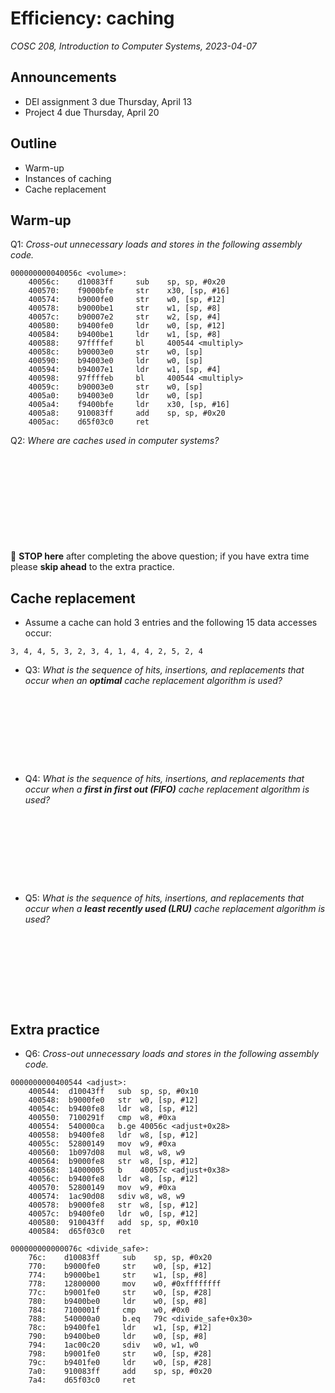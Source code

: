 # Efficiency: caching
_COSC 208, Introduction to Computer Systems, 2023-04-07_

## Announcements
* DEI assignment 3 due Thursday, April 13
* Project 4 due Thursday, April 20

## Outline
* Warm-up
* Instances of caching
* Cache replacement

## Warm-up

Q1: _Cross-out unnecessary loads and stores in the following assembly code._

```
000000000040056c <volume>:                             
    40056c:    d10083ff     sub    sp, sp, #0x20       
    400570:    f9000bfe     str    x30, [sp, #16]      
    400574:    b9000fe0     str    w0, [sp, #12]       
    400578:    b9000be1     str    w1, [sp, #8]        
    40057c:    b90007e2     str    w2, [sp, #4]        
    400580:    b9400fe0     ldr    w0, [sp, #12]       
    400584:    b9400be1     ldr    w1, [sp, #8]        
    400588:    97ffffef     bl     400544 <multiply>    
    40058c:    b90003e0     str    w0, [sp]            
    400590:    b94003e0     ldr    w0, [sp]            
    400594:    b94007e1     ldr    w1, [sp, #4]        
    400598:    97ffffeb     bl     400544 <multiply>    
    40059c:    b90003e0     str    w0, [sp]            
    4005a0:    b94003e0     ldr    w0, [sp]            
    4005a4:    f9400bfe     ldr    x30, [sp, #16]      
    4005a8:    910083ff     add    sp, sp, #0x20       
    4005ac:    d65f03c0     ret                        
```

Q2: _Where are caches used in computer systems?_

<p style="height:10em;"></p>

🛑 **STOP here** after completing the above question; if you have extra time please **skip ahead** to the extra practice.

## Cache replacement

* Assume a cache can hold 3 entries and the following 15 data accesses occur: 
```
3, 4, 4, 5, 3, 2, 3, 4, 1, 4, 4, 2, 5, 2, 4
```
* Q3: _What is the sequence of hits, insertions, and replacements that occur when an **optimal** cache replacement algorithm is used?_

<p style="height:8em;"></p>

* Q4: _What is the sequence of hits, insertions, and replacements that occur when a **first in first out (FIFO)** cache replacement algorithm is used?_

<p style="height:8em;"></p>

* Q5: _What is the sequence of hits, insertions, and replacements that occur when a **least recently used (LRU)** cache replacement algorithm is used?_

<p style="height:8em;"></p>

## Extra practice

* Q6: _Cross-out unnecessary loads and stores in the following assembly code._

```
0000000000400544 <adjust>:                          
    400544:  d10043ff   sub  sp, sp, #0x10          
    400548:  b9000fe0   str  w0, [sp, #12]          
    40054c:  b9400fe8   ldr  w8, [sp, #12]          
    400550:  7100291f   cmp  w8, #0xa               
    400554:  540000ca   b.ge 40056c <adjust+0x28>   
    400558:  b9400fe8   ldr  w8, [sp, #12]          
    40055c:  52800149   mov  w9, #0xa               
    400560:  1b097d08   mul  w8, w8, w9             
    400564:  b9000fe8   str  w8, [sp, #12]          
    400568:  14000005   b    40057c <adjust+0x38>   
    40056c:  b9400fe8   ldr  w8, [sp, #12]          
    400570:  52800149   mov  w9, #0xa               
    400574:  1ac90d08   sdiv w8, w8, w9             
    400578:  b9000fe8   str  w8, [sp, #12]          
    40057c:  b9400fe0   ldr  w0, [sp, #12]          
    400580:  910043ff   add  sp, sp, #0x10          
    400584:  d65f03c0   ret                         
```

```
000000000000076c <divide_safe>:
    76c:    d10083ff     sub    sp, sp, #0x20
    770:    b9000fe0     str    w0, [sp, #12]
    774:    b9000be1     str    w1, [sp, #8]
    778:    12800000     mov    w0, #0xffffffff
    77c:    b9001fe0     str    w0, [sp, #28]
    780:    b9400be0     ldr    w0, [sp, #8]
    784:    7100001f     cmp    w0, #0x0
    788:    540000a0     b.eq   79c <divide_safe+0x30>
    78c:    b9400fe1     ldr    w1, [sp, #12]
    790:    b9400be0     ldr    w0, [sp, #8]
    794:    1ac00c20     sdiv   w0, w1, w0
    798:    b9001fe0     str    w0, [sp, #28]
    79c:    b9401fe0     ldr    w0, [sp, #28]
    7a0:    910083ff     add    sp, sp, #0x20
    7a4:    d65f03c0     ret
```

